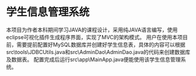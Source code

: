 # 学生信息管理系统
本项目为作者本科期间学习JAVA的课程设计，采用纯JAVA语言编写，使用eclipse可视化插件生成程序界面，实现了MVC的架构模式。
用户在使用本项目前，需要提前配置好MySQL数据库并创建好学生信息表，具体的内容可以根据src\tools\JDBCUtils.java和src\AdminDao\AdminDao.java的代码来创建数据库及数据表。
配置完成后运行src\app\MainApp.java便能使用该学生信息管理系统。
